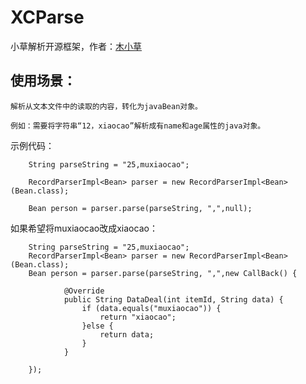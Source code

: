 
# XCParse
小草解析开源框架，作者：[木小草](http:www.muxiaocao.cn)

## 使用场景：
	解析从文本文件中的读取的内容，转化为javaBean对象。
	
	例如：需要将字符串“12，xiaocao”解析成有name和age属性的java对象。

示例代码：
	
```
	String parseString = "25,muxiaocao";

	RecordParserImpl<Bean> parser = new RecordParserImpl<Bean>(Bean.class);

	Bean person = parser.parse(parseString, ",",null);
```
如果希望将muxiaocao改成xiaocao：
```
	String parseString = "25,muxiaocao";
	RecordParserImpl<Bean> parser = new RecordParserImpl<Bean>(Bean.class);
	Bean person = parser.parse(parseString, ",",new CallBack() {

			@Override
			public String DataDeal(int itemId, String data) {
				if (data.equals("muxiaocao")) {
					return "xiaocao";
				}else {
					return data;
				}
			}
					
	});
```
